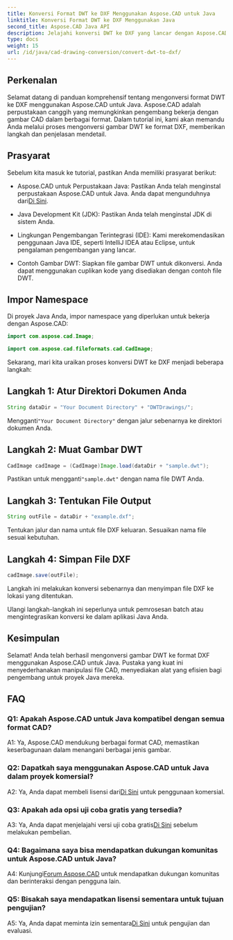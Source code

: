 ```yaml
---
title: Konversi Format DWT ke DXF Menggunakan Aspose.CAD untuk Java
linktitle: Konversi Format DWT ke DXF Menggunakan Java
second_title: Aspose.CAD Java API
description: Jelajahi konversi DWT ke DXF yang lancar dengan Aspose.CAD untuk Java. Ikuti panduan langkah demi langkah kami untuk manipulasi file CAD yang efisien.
type: docs
weight: 15
url: /id/java/cad-drawing-conversion/convert-dwt-to-dxf/
---
```

## Perkenalan

Selamat datang di panduan komprehensif tentang mengonversi format DWT ke DXF menggunakan Aspose.CAD untuk Java. Aspose.CAD adalah perpustakaan canggih yang memungkinkan pengembang bekerja dengan gambar CAD dalam berbagai format. Dalam tutorial ini, kami akan memandu Anda melalui proses mengonversi gambar DWT ke format DXF, memberikan langkah dan penjelasan mendetail.

## Prasyarat

Sebelum kita masuk ke tutorial, pastikan Anda memiliki prasyarat berikut:

-  Aspose.CAD untuk Perpustakaan Java: Pastikan Anda telah menginstal perpustakaan Aspose.CAD untuk Java. Anda dapat mengunduhnya dari[Di Sini](https://releases.aspose.com/cad/java/).

- Java Development Kit (JDK): Pastikan Anda telah menginstal JDK di sistem Anda.

- Lingkungan Pengembangan Terintegrasi (IDE): Kami merekomendasikan penggunaan Java IDE, seperti IntelliJ IDEA atau Eclipse, untuk pengalaman pengembangan yang lancar.

- Contoh Gambar DWT: Siapkan file gambar DWT untuk dikonversi. Anda dapat menggunakan cuplikan kode yang disediakan dengan contoh file DWT.

## Impor Namespace

Di proyek Java Anda, impor namespace yang diperlukan untuk bekerja dengan Aspose.CAD:

```java
import com.aspose.cad.Image;

import com.aspose.cad.fileformats.cad.CadImage;
```

Sekarang, mari kita uraikan proses konversi DWT ke DXF menjadi beberapa langkah:

## Langkah 1: Atur Direktori Dokumen Anda

```java
String dataDir = "Your Document Directory" + "DWTDrawings/";
```

 Mengganti`"Your Document Directory"` dengan jalur sebenarnya ke direktori dokumen Anda.

## Langkah 2: Muat Gambar DWT

```java
CadImage cadImage = (CadImage)Image.load(dataDir + "sample.dwt");
```

 Pastikan untuk mengganti`"sample.dwt"` dengan nama file DWT Anda.

## Langkah 3: Tentukan File Output

```java
String outFile = dataDir + "example.dxf";
```

Tentukan jalur dan nama untuk file DXF keluaran. Sesuaikan nama file sesuai kebutuhan.

## Langkah 4: Simpan File DXF

```java
cadImage.save(outFile);
```

Langkah ini melakukan konversi sebenarnya dan menyimpan file DXF ke lokasi yang ditentukan.

Ulangi langkah-langkah ini seperlunya untuk pemrosesan batch atau mengintegrasikan konversi ke dalam aplikasi Java Anda.

## Kesimpulan

Selamat! Anda telah berhasil mengonversi gambar DWT ke format DXF menggunakan Aspose.CAD untuk Java. Pustaka yang kuat ini menyederhanakan manipulasi file CAD, menyediakan alat yang efisien bagi pengembang untuk proyek Java mereka.

## FAQ

### Q1: Apakah Aspose.CAD untuk Java kompatibel dengan semua format CAD?

A1: Ya, Aspose.CAD mendukung berbagai format CAD, memastikan keserbagunaan dalam menangani berbagai jenis gambar.

### Q2: Dapatkah saya menggunakan Aspose.CAD untuk Java dalam proyek komersial?

 A2: Ya, Anda dapat membeli lisensi dari[Di Sini](https://purchase.aspose.com/buy) untuk penggunaan komersial.

### Q3: Apakah ada opsi uji coba gratis yang tersedia?

 A3: Ya, Anda dapat menjelajahi versi uji coba gratis[Di Sini](https://releases.aspose.com/) sebelum melakukan pembelian.

### Q4: Bagaimana saya bisa mendapatkan dukungan komunitas untuk Aspose.CAD untuk Java?

 A4: Kunjungi[Forum Aspose.CAD](https://forum.aspose.com/c/cad/19) untuk mendapatkan dukungan komunitas dan berinteraksi dengan pengguna lain.

### Q5: Bisakah saya mendapatkan lisensi sementara untuk tujuan pengujian?

 A5: Ya, Anda dapat meminta izin sementara[Di Sini](https://purchase.aspose.com/temporary-license/) untuk pengujian dan evaluasi.
